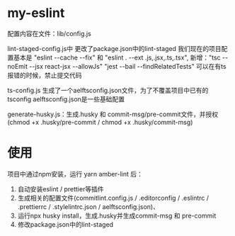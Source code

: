 # my-eslint

配置内容在文件：lib/config.js

lint-staged-config.js中 更改了package.json中的lint-staged
我们现在的项目配置基本是 "eslint --cache --fix" 和 "eslint . --ext .js,.jsx,.ts,.tsx",
新增："tsc --noEmit --jsx react-jsx --allowJs" "jest --bail --findRelatedTests"
可以在有ts报错的时候，禁止提交代码

ts-config.js 生成了一个aelftsconfig.json文件，为了不覆盖项目中已有的tsconfig
aelftsconfig.json是一些基础配置

generate-husky.js：生成.husky 和 commit-msg/pre-commit文件，并授权(chmod +x .husky/pre-commit / chmod +x .husky/commit-msg)

# 使用
项目中通过npm安装，运行 yarn amber-lint 后：
1. 自动安装eslint / prettier等插件
2. 生成相关的配置文件(commitlint.config.js / .editorconfig / .eslintrc / .prettierrc / .stylelintrc.json / aelftsconfig.json)、
3. 运行npx husky install，生成.husky并生成commit-msg 和 pre-commit
4. 修改package.json中的lint-staged
